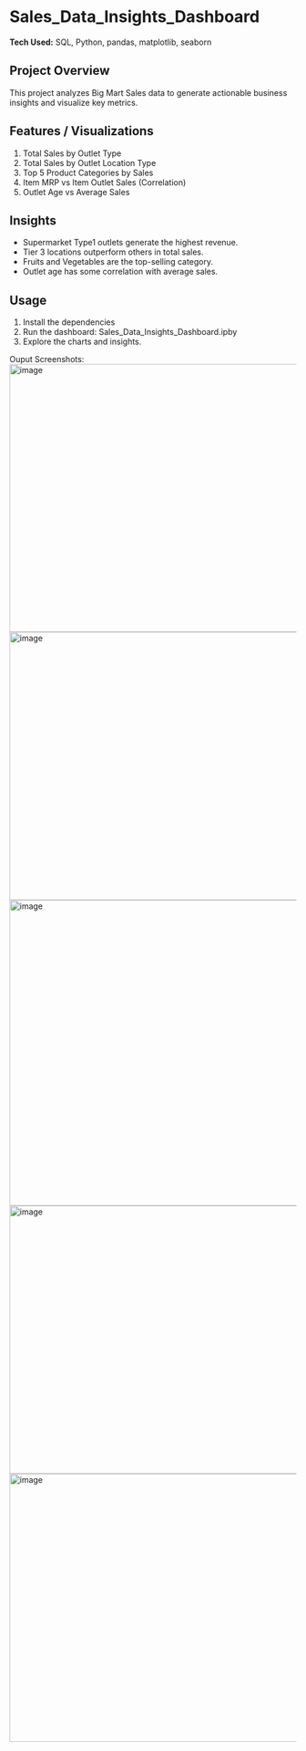 # Sales_Data_Insights_Dashboard

**Tech Used:** SQL, Python, pandas, matplotlib, seaborn

## Project Overview
This project analyzes Big Mart Sales data to generate actionable business insights and visualize key metrics.

## Features / Visualizations
1. Total Sales by Outlet Type
2. Total Sales by Outlet Location Type
3. Top 5 Product Categories by Sales
4. Item MRP vs Item Outlet Sales (Correlation)
5. Outlet Age vs Average Sales

## Insights
- Supermarket Type1 outlets generate the highest revenue.
- Tier 3 locations outperform others in total sales.
- Fruits and Vegetables are the top-selling category.
- Outlet age has some correlation with average sales.

## Usage
1. Install the dependencies
2. Run the dashboard: Sales_Data_Insights_Dashboard.ipby
3. Explore the charts and insights.

Ouput Screenshots:
<img width="713" height="470" alt="image" src="https://github.com/user-attachments/assets/2fa12927-17c8-47a5-a67f-433ebf80ec26" />
<img width="704" height="470" alt="image" src="https://github.com/user-attachments/assets/9f96daf1-7b84-481b-a6eb-8d28c3e4dc03" />
<img width="691" height="536" alt="image" src="https://github.com/user-attachments/assets/ee53e096-32f8-4baa-a972-8f4928f9f431" />
<img width="678" height="470" alt="image" src="https://github.com/user-attachments/assets/1eccf6e2-a41d-45e6-b16f-9611f0d7c7cf" />
<img width="819" height="470" alt="image" src="https://github.com/user-attachments/assets/e4804320-7986-4dee-b650-512475642ae3" />



